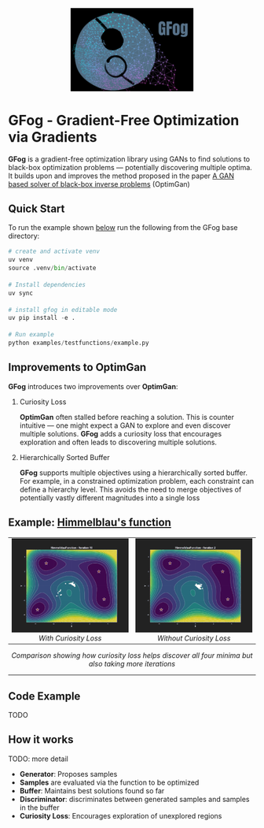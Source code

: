 <div align="center">
  <img src="assets/gfog.png" alt="GFog Logo" width="250">
</div>

# GFog - Gradient-Free Optimization via Gradients

**GFog** is a gradient-free optimization library using GANs to find solutions to black-box optimization problems — potentially discovering multiple optima.
It builds upon and improves the method proposed in the paper [A GAN based solver of black-box inverse problems](https://openreview.net/pdf?id=rJeNnm25US) (OptimGan)

## Quick Start

To run the example shown [below](#Example) run the following from the GFog base directory:

```python
# create and activate venv
uv venv
source .venv/bin/activate

# Install dependencies
uv sync

# install gfog in editable mode
uv pip install -e .

# Run example
python examples/testfunctions/example.py
```

## Improvements to OptimGan

**GFog** introduces two improvements over **OptimGan**:

1. Curiosity Loss

   **OptimGan** often stalled before reaching a solution. This is counter intuitive — one might expect a GAN to explore and even discover multiple solutions.
   **GFog** adds a curiosity loss that encourages exploration and often leads to discovering multiple solutions.

2. Hierarchically Sorted Buffer

   **GFog** supports multiple objectives using a hierarchically sorted buffer.
   For example, in a constrained optimization problem, each constraint can define a hierarchy level.
   This avoids the need to merge objectives of potentially vastly different magnitudes into a single loss

## Example: [Himmelblau's function](https://en.wikipedia.org/wiki/Himmelblau%27s_function)

<div align="center">
  <table>
    <tr>
      <td align="center">
        <img src="./assets/example.gif" alt="With Curiosity" width="400" />
        <br>
        <em>With Curiosity Loss</em>
      </td>
      <td align="center">
        <img src="./assets/example_not_curious.gif" alt="Without Curiosity" width="400" />
        <br>
        <em>Without Curiosity Loss</em>
      </td>
    </tr>
  </table>
</div>

<p align="center"><em>Comparison showing how curiosity loss helps discover all four minima but also taking more iterations</em></p>

---

## Code Example

TODO

## How it works

TODO: more detail

- **Generator**: Proposes samples
- **Samples** are evaluated via the function to be optimized
- **Buffer**: Maintains best solutions found so far
- **Discriminator**: discriminates between generated samples and samples in the buffer
- **Curiosity Loss**: Encourages exploration of unexplored regions
